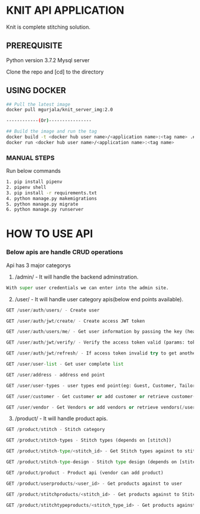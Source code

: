 # KNIT API APPLICATION
Knit is complete stitching solution.

## PREREQUISITE
Python version 3.7.2
Mysql server

Clone the repo and [cd] to the directory

## USING DOCKER

``` bash
## Pull the latest image
docker pull mgurjala/knit_server_img:2.0

------------(Or)----------------

## Build the image and run the tag
docker build -t <docker hub user name>/<application name>:<tag name> .# all in the folder
docker run <docker hub user name>/<application name>:<tag name>

```



### MANUAL STEPS

Run below commands
```bash
1. pip install pipenv
2. pipenv shell
3. pip install -r requirements.txt
4. python manage.py makemigrations
5. python manage.py migrate
6. python manage.py runserver
```

# HOW TO USE API 
### Below apis are handle CRUD operations

Api has 3 major categorys

1. /admin/ - It will handle the backend adminstration.
```python
With super user credentials we can enter into the admin site.
```
2. /user/  - It will handle user category apis(below end points available).

```python
GET /user/auth/users/ - Create user

GET /user/auth/jwt/create/ - Create access JWT token 

GET /user/auth/users/me/ - Get user information by passing the key (header: Authorization: JWT <access token>)

GET /user/auth/jwt/verify/ - Verify the access token valid (params: token: <access token>)

GET /user/auth/jwt/refresh/ - If access token invalid try to get another one with refresh (params: token: <access token>)

GET /user/user-list - Get user complete list

GET /user/address - address end point

GET /user/user-types - user types end point(eg: Guest, Customer, Tailor, Master, Boutique etc...)

GET /user/customer - Get customer or add customer or retrieve customer(/user/customer/<id>)

GET /user/vendor - Get Vendors or add vendors or retrieve vendors(/user/vendor/<id>)

```
3. /product/ - It will handle product apis.

```python
GET /product/stitch - Stitch category

GET /product/stitch-types - Stitch types (depends on [stitch])

GET /product/stitch-type/<stitch_id> - Get Stitch types against to stitch

GET /product/stitch-type-design - Stitch type design (depends on [stitch-types])

GET /product/product - Product api (vendor can add product)

GET /product/userproducts/<user_id> - Get products against to user

GET /product/stitchproducts/<stitch_id> - Get products against to Stitch category

GET /product/stitchtypeproducts/<stitch_type_id> - Get products against to Stitch type Category
 
```

